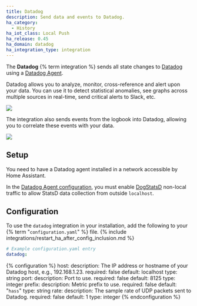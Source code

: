 ```yaml
---
title: Datadog
description: Send data and events to Datadog.
ha_category:
  - History
ha_iot_class: Local Push
ha_release: 0.45
ha_domain: datadog
ha_integration_type: integration
---
```


The **Datadog** {% term integration %} sends all state changes to [Datadog](https://www.datadoghq.com/) using a [Datadog Agent](https://docs.datadoghq.com/guides/basic_agent_usage/).

Datadog allows you to analyze, monitor, cross-reference and alert upon your data. You can use it to detect statistical anomalies, see graphs across multiple sources in real-time, send critical alerts to Slack, etc.

<p class='img'>
  <img src='/images/screenshots/datadog-board-example.png' />
</p>

The integration also sends events from the logbook into Datadog, allowing you to correlate these events with your data.

<p class='img'>
  <img src='/images/screenshots/datadog-event-stream.png' />
</p>

## Setup

You need to have a Datadog agent installed in a network accessible by Home Assistant.

In the [Datadog Agent configuration](https://github.com/DataDog/datadog-agent/blob/main/pkg/config/config_template.yaml#L2203-L2207), you must enable [DogStatsD](https://docs.datadoghq.com/developers/dogstatsd/) non-local traffic to allow StatsD data collection from outside `localhost`.

## Configuration

To use the `datadog` integration in your installation, add the following to your {% term "`configuration.yaml`" %} file.
{% include integrations/restart_ha_after_config_inclusion.md %}

```yaml
# Example configuration.yaml entry
datadog:
```

{% configuration %}
host:
  description: The IP address or hostname of your Datadog host, e.g., 192.168.1.23.
  required: false
  default: localhost
  type: string
port:
  description: Port to use.
  required: false
  default: 8125
  type: integer
prefix:
  description: Metric prefix to use.
  required: false
  default: "`hass`"
  type: string
rate:
  description: The sample rate of UDP packets sent to Datadog.
  required: false
  default: 1
  type: integer
{% endconfiguration %}
